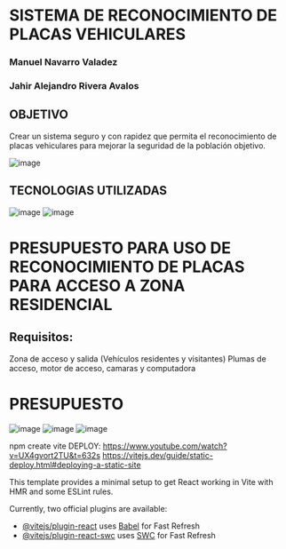 # SISTEMA DE RECONOCIMIENTO DE PLACAS VEHICULARES
### Manuel Navarro Valadez
### Jahir Alejandro Rivera Avalos
## OBJETIVO
Crear un sistema seguro y con rapidez que permita el reconocimiento de placas vehiculares para mejorar la seguridad de la población objetivo.

![image](https://github.com/molki3/PPI-PROYECTO1/assets/54428156/55f8c4aa-96a0-4fe4-ba09-4975dce59de9)
## TECNOLOGIAS UTILIZADAS
![image](https://github.com/molki3/PPI-PROYECTO1/assets/54428156/0ec4302f-3f81-491e-9061-9826550b928c)
![image](https://github.com/molki3/PPI-PROYECTO1/assets/54428156/22e8554d-eec0-4ffb-a028-7fd730255552)
# PRESUPUESTO PARA USO DE RECONOCIMIENTO DE PLACAS PARA ACCESO A ZONA RESIDENCIAL
## Requisitos:
Zona de acceso y salida (Vehículos residentes y visitantes)
Plumas de acceso, motor de acceso, camaras y computadora 
# PRESUPUESTO
![image](https://github.com/molki3/PPI-PROYECTO1/assets/54428156/09290a90-4ef7-429e-99e4-2c94a9722151)
![image](https://github.com/molki3/PPI-PROYECTO1/assets/54428156/d0f53a96-c710-44cd-b297-e669d55d32dd)
![image](https://github.com/molki3/PPI-PROYECTO1/assets/54428156/18b76362-0227-4657-8215-844f23518b42)




npm create vite
DEPLOY: https://www.youtube.com/watch?v=UX4gvort2TU&t=632s
https://vitejs.dev/guide/static-deploy.html#deploying-a-static-site

This template provides a minimal setup to get React working in Vite with HMR and some ESLint rules.

Currently, two official plugins are available:

- [@vitejs/plugin-react](https://github.com/vitejs/vite-plugin-react/blob/main/packages/plugin-react/README.md) uses [Babel](https://babeljs.io/) for Fast Refresh
- [@vitejs/plugin-react-swc](https://github.com/vitejs/vite-plugin-react-swc) uses [SWC](https://swc.rs/) for Fast Refresh
